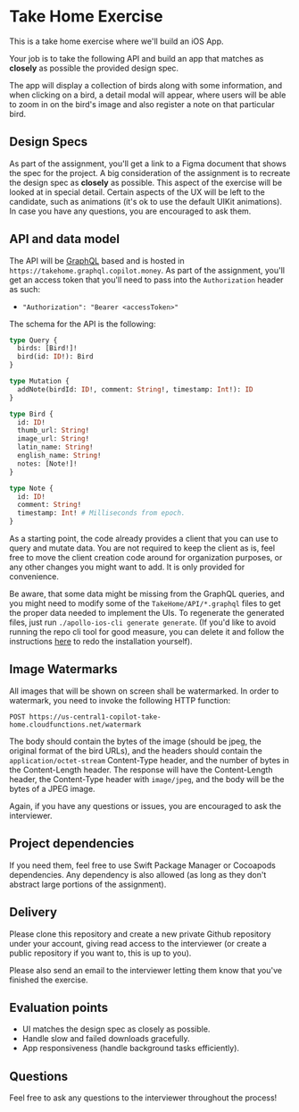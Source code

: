 # Take Home Exercise

This is a take home exercise where we'll build an iOS App.

Your job is to take the following API and build an app that matches as **closely** as possible the
provided design spec.

The app will display a collection of birds along with some information, and when clicking on a bird,
a detail modal will appear, where users will be able to zoom in on the bird's image and also
register a note on that particular bird.

## Design Specs

As part of the assignment, you'll get a link to a Figma document that shows the spec for the
project. A big consideration of the assignment is to recreate the design spec as **closely** as
possible. This aspect of the exercise will be looked at in special detail. Certain aspects of the
UX will be left to the candidate, such as animations (it's ok to use the default UIKit animations).
In case you have any questions, you are encouraged to ask them.

## API and data model

The API will be [GraphQL](https://graphql.org) based and is hosted in
`https://takehome.graphql.copilot.money`. As part of the assignment, you'll get an access
token that you'll need to pass into the `Authorization` header as such:

- `"Authorization": "Bearer <accessToken>"`

The schema for the API is the following:

```graphql
type Query {
  birds: [Bird!]!
  bird(id: ID!): Bird
}

type Mutation {
  addNote(birdId: ID!, comment: String!, timestamp: Int!): ID
}

type Bird {
  id: ID!
  thumb_url: String!
  image_url: String!
  latin_name: String!
  english_name: String!
  notes: [Note!]!
}

type Note {
  id: ID!
  comment: String!
  timestamp: Int! # Milliseconds from epoch.
}
```

As a starting point, the code already provides a client that you can use to query and mutate data.
You are not required to keep the client as is, feel free to move the client creation code around
for organization purposes, or any other changes you might want to add. It is only provided for
convenience.

Be aware, that some data might be missing from the GraphQL queries, and you might need to modify
some of the `TakeHome/API/*.graphql` files to get the proper data needed to implement the UIs. To
regenerate the generated files, just run `./apollo-ios-cli generate generate`. (If you'd like to
avoid running the repo cli tool for good measure, you can delete it and follow the instructions
[here](https://www.apollographql.com/docs/ios/get-started) to redo the installation yourself).

## Image Watermarks

All images that will be shown on screen shall be watermarked. In order to watermark, you need to
invoke the following HTTP function:

`POST https://us-central1-copilot-take-home.cloudfunctions.net/watermark`

The body should contain the bytes of the image (should be jpeg, the original format of the bird
URLs), and the headers should contain the `application/octet-stream` Content-Type header, and the
number of bytes in the Content-Length header. The response will have the Content-Length header, the
Content-Type header with `image/jpeg`, and the body will be the bytes of a JPEG image.

Again, if you have any questions or issues, you are encouraged to ask the interviewer.

## Project dependencies

If you need them, feel free to use Swift Package Manager or Cocoapods dependencies. Any
dependency is also allowed (as long as they don't abstract large portions of the assignment).

## Delivery

Please clone this repository and create a new private Github repository under your account, giving
read access to the interviewer (or create a public repository if you want to, this is up to you).

Please also send an email to the interviewer letting them know that you've finished the exercise.

## Evaluation points

* UI matches the design spec as closely as possible.
* Handle slow and failed downloads gracefully.
* App responsiveness (handle background tasks efficiently).

## Questions

Feel free to ask any questions to the interviewer throughout the process!